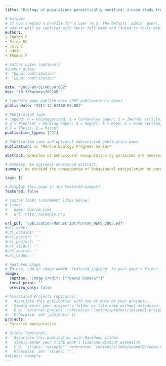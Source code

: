 ```yaml
---
title: "Ecology of populations parasitically modified: a case study from a gammarid (Gammarus insensibilis)-trematode (Microphallus papillorobustus) system"

# Authors
# If you created a profile for a user (e.g. the default `admin` user), write the username (folder name) here 
# and it will be replaced with their full name and linked to their profile.
authors: 
- Ponton F
- Biron DG
- Joly C
- admin
- Thomas F  

# Author notes (optional)
#author_notes:
#- "Equal contribution"
#- "Equal contribution"

date: "2005-09-01T00:00:00Z"
doi: "10.3354/meps299205 "

# Schedule page publish date (NOT publication's date).
publishDate: "2017-12-01T00:00:00Z"

# Publication type.
# Legend: 0 = Uncategorized; 1 = Conference paper; 2 = Journal article;
# 3 = Preprint / Working Paper; 4 = Report; 5 = Book; 6 = Book section;
# 7 = Thesis; 8 = Patent
publication_types: ["2"]

# Publication name and optional abbreviated publication name.
publication: In *Marine Ecology Progress Series*

abstract: Examples of behavioural manipulation by parasites are numerous but the consequences of these phenomena on the ecology of host populations remains unclear. Through its effect on Gammarus insensibilis behaviour, the salt marsh trematode Microphallus papillorobustus splits its host population into 2 discrete subunits, one living at the surface (infected individuals) and the other living near the bottom (uninfected individuals). Here, we compare several biological characteristics of gammarids from these 2 spatially segregated subunits. Infected females were smaller and thus less fecund than uninfected females. They also had a longer intermoult duration. The mean body size of infected and uninfected males was not significantly different. However, energy reserves were significantly different: infected males possessed higher glycogen and lipid contents and lower glucose content compared to uninfected males. Interestingly, uninfected males living at the surface (those paired with infected females) also displayed higher energy reserves compared to uninfected conspecifics living in the bottom subunit (those paired with uninfected females). In both of the 2 subunits, there was no significant relationship between male sexual performance (measured through the size of their partner) and their levels of energy reserves. The pattern of size-assortative pairing was not significantly different between pairs from the surface and from the bottom, but male sexual performances were on average smaller for males from the surface subunit. Our results also indicated that the benefits of preferring large more fecund females are however likely to be counterbalanced by the higher mortality rate of these females compared to smaller ones during the subsequent intermoult. Because such a phenomenon directly influences the number of juveniles produced, it reduces the inequalities between the true sexual performances (i.e. number of descendants) achieved by males from the surface and from the bottom. This study supports the idea that infected gammarids are not simply normal hosts with an aberrant behaviour, they are more deeply modified in ways that may substantially alter host population ecology. 

# Summary. An optional shortened abstract.
summary: We studied the consequence of behavioural manipulation by parasites on the ecology of host populations. We compared several biological characteristics of two discrete subpopulations, one living at the surface (infected individuals) and the other living near the bottom (uninfected individuals). Infected gammarids are not simply normal hosts with an aberrant behaviour, they are more deeply modified in ways that may substantially alter host population ecology.

tags: []

# Display this page in the Featured widget?
featured: false

# Custom links (uncomment lines below)
# links:
# - name: Custom Link
#   url: http://example.org

url_pdf: 'publication/Manuscript/Ponton_MEPS_2005.pdf'
#url_code: ''
#url_dataset: ''
#url_poster: ''
#url_project: ''
#url_slides: ''
#url_source: ''
#url_video: ''

# Featured image
# To use, add an image named `featured.jpg/png` to your page's folder. 
image:
  caption: 'Image credit: [**David Duneau**]'
  focal_point: ""
  preview_only: false

# Associated Projects (optional).
#   Associate this publication with one or more of your projects.
#   Simply enter your project's folder or file name without extension.
#   E.g. `internal-project` references `content/project/internal-project/index.md`.
#   Otherwise, set `projects: []`.
projects:
- Parasite manipulation

# Slides (optional).
#   Associate this publication with Markdown slides.
#   Simply enter your slide deck's filename without extension.
#   E.g. `slides: "example"` references `content/slides/example/index.md`.
#   Otherwise, set `slides: ""`.
#slides: example
---
```

